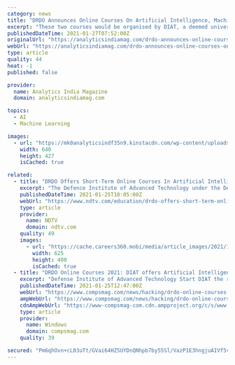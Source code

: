 ```yaml
---
category: news
title: "DRDO Announces Online Courses On Artificial Intelligence, Machine Learning & Cybersecurity"
excerpt: "These two courses would be organised by DIAT, a deemed university and an autonomous organisation funded by DRDO."
publishedDateTime: 2021-01-27T07:52:00Z
originalUrl: "https://analyticsindiamag.com/drdo-announces-online-courses-on-artificial-intelligence-machine-learning-cybersecurity/"
webUrl: "https://analyticsindiamag.com/drdo-announces-online-courses-on-artificial-intelligence-machine-learning-cybersecurity/"
type: article
quality: 44
heat: -1
published: false

provider:
  name: Analytics India Magazine
  domain: analyticsindiamag.com

topics:
  - AI
  - Machine Learning

images:
  - url: "https://mk0analyticsindf35n9.kinstacdn.com/wp-content/uploads/2021/01/DRDO_AIM.jpg"
    width: 640
    height: 427
    isCached: true

related:
  - title: "DRDO Offers Short-Term Online Courses In Artificial Intelligence, Cyber Security"
    excerpt: "The Defence Institute of Advanced Technology under the Department of Defence Research and Development has started two short-term online programmes on Artificial Intelligence (AI) and Machine Learning (ML) and Cyber security."
    publishedDateTime: 2021-01-25T10:05:00Z
    webUrl: "https://www.ndtv.com/education/drdo-offers-short-term-online-courses-in-artificial-intelligence-cyber-security"
    type: article
    provider:
      name: NDTV
      domain: ndtv.com
    quality: 49
    images:
      - url: "https://cache.careers360.mobi/media/article_images/2021/1/25/DRDO-entrance-intelligence-artificial.jpg"
        width: 625
        height: 400
        isCached: true
  - title: "DRDO Online Courses 2021: DIAT offers Artificial Intelligence, Cyber Security courses on diat.ac.in-"
    excerpt: "Defense Institute of Advanced Technology Start DIAT the registration process for DRDO Online Courses 2021 on Artificial Intelligence and Cyber ​​Security. The registration process for both courses would begin on the official January 28,"
    publishedDateTime: 2021-01-25T12:47:00Z
    webUrl: "https://www.compsmag.com/news/hacking/drdo-online-courses-2021-diat-offers-artificial-intelligence-cyber-security-courses-on-diat-ac-in/"
    ampWebUrl: "https://www.compsmag.com/news/hacking/drdo-online-courses-2021-diat-offers-artificial-intelligence-cyber-security-courses-on-diat-ac-in/amp/"
    cdnAmpWebUrl: "https://www-compsmag-com.cdn.ampproject.org/c/s/www.compsmag.com/news/hacking/drdo-online-courses-2021-diat-offers-artificial-intelligence-cyber-security-courses-on-diat-ac-in/amp/"
    type: article
    provider:
      name: Windows
      domain: compsmag.com
    quality: 39

secured: "Pm6qhOvn+cL03uTt/GVai64HZ5UYDnQNhpb7by55Sl/VazP1E3hngjuAIVf5vV/h0YoxXS+LfWs1klyX6A5Bkcq5uJ3COiX+xiYgaEfU/VQV7AJ83Uq/pDMkPpkhpv4g+TuZfkFZ0iAIcMXYhkGg95vAPkTwGaLLZr2ivzggS0hfP/eyP8nHWw9VddpPL6TF6gkShht0NiSZsYSWG76kdL0xSQKfOgCSZS89PB9fWBpnKJdh1AlKBLq1th2s+jwFkCbJ9kgcPu/gR4gGBovl0axfFIFUjuA78hqvuPXP/Pc46IDC5Car3HMd3nART1C1dC4WFIFYdoHufaHds67gOX0DRPHdxdiBbQFjfA6PCho=;dm54lQQHsWmmYSnexUpVWg=="
---
```



